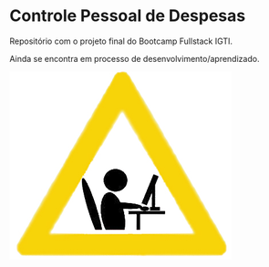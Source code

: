 # Controle Pessoal de Despesas

Repositório com o projeto final do Bootcamp Fullstack IGTI. 

Ainda se encontra em processo de desenvolvimento/aprendizado.

![](https://github.com/Daniel-Anjos/desafioFinalBootcampFullstack/blob/master/construcao.jpg)


